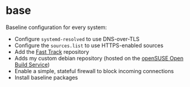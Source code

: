 # base

Baseline configuration for every system:

- Configure `systemd-resolved` to use DNS-over-TLS
- Configure the `sources.list` to use HTTPS-enabled sources
- Add the [Fast Track](https://fasttrack.debian.net) repository
- Adds my custom debian repository (hosted on the [openSUSE Open Build
  Service](https://build.opensuse.org/project/show/home:mfinelli:main))
- Enable a simple, stateful firewall to block incoming connections
- Install baseline packages
